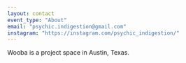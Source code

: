 ```yaml
---
layout: contact
event_type: "About"
email: "psychic.indigestion@gmail.com"
instagram: "https://instagram.com/psychic_indigestion/"
---
```

Wooba is a project space in Austin, Texas. 
